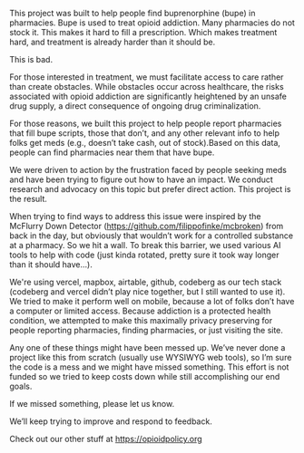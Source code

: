 This project was built to help people find buprenorphine (bupe) in pharmacies. Bupe is used to treat opioid addiction. Many pharmacies do not stock it. This makes it hard to fill a prescription. Which makes treatment hard, and treatment is already harder than it should be. 

This is bad. 

For those interested in treatment, we must facilitate access to care rather than create obstacles. While obstacles occur across healthcare, the risks associated with opioid addiction are significantly heightened by an unsafe drug supply, a direct consequence of ongoing drug criminalization.

For those reasons, we built this project to help people report pharmacies that fill bupe scripts, those that don’t, and any other relevant info to help folks get meds (e.g., doesn’t take cash, out of stock).Based on this data, people can find pharmacies near them that have bupe.

We were driven to action by the frustration faced by people seeking meds and have been trying to figure out how to have an impact. We conduct research and advocacy on this topic but prefer direct action. This project is the result.

When trying to find ways to address this issue were inspired by the McFlurry Down Detector (https://github.com/filippofinke/mcbroken) from back in the day, but obviously that wouldn’t work for a controlled substance at a pharmacy. So we hit a wall. To break this barrier, we used various AI tools to help with code (just kinda rotated, pretty sure it took way longer than it should have…). 

We're using vercel, mapbox, airtable, github, codeberg as our tech stack (codeberg and vercel didn’t play nice together, but I still wanted to use it). We tried to make it perform well on mobile, because a lot of folks don’t have a computer or limited access. Because addiction is a protected health condition, we attempted to make this maximally privacy preserving for people reporting pharmacies, finding pharmacies, or just visiting the site.

Any one of these things might have been messed up. We’ve never done a project like this from scratch (usually use WYSIWYG web tools), so I’m sure the code is a mess and we might have missed something. This effort is not funded so we tried to keep costs down while still accomplishing our end goals. 

If we missed something, please let us know. 

We’ll keep trying to improve and respond to feedback.

Check out our other stuff at https://opioidpolicy.org